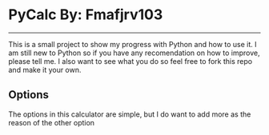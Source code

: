 # PyCalc By: Fmafjrv103

---
This is a small project to show my progress with Python and how to use it.
I am still new to Python so if you have any recomendation on how to improve, please tell me.
I also want to see what you do so feel free to fork this repo and make it your own.

## Options

The options in this calculator are simple, but I do want to add  more as the reason of the other option

